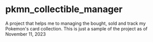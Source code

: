 # pkmn_collectible_manager
A project that helps me to managing the bought, sold and track my Pokemon's card collection. This is just a sample of the project as of November 11, 2023
